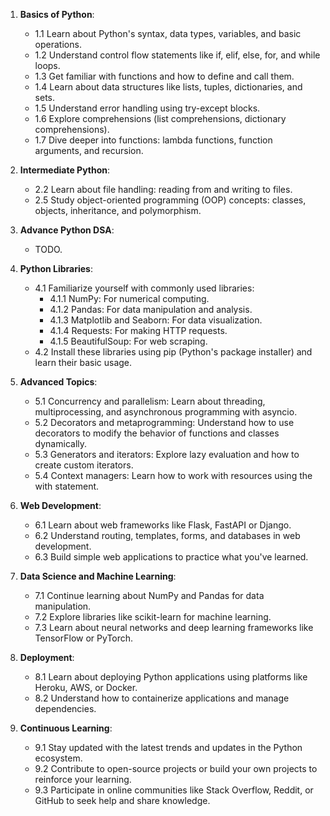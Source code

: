 1. **Basics of Python**:
   - 1.1 Learn about Python's syntax, data types, variables, and basic operations.
   - 1.2 Understand control flow statements like if, elif, else, for, and while loops.
   - 1.3 Get familiar with functions and how to define and call them.
   - 1.4 Learn about data structures like lists, tuples, dictionaries, and sets.
   - 1.5 Understand error handling using try-except blocks.
   - 1.6 Explore comprehensions (list comprehensions, dictionary comprehensions).
   - 1.7 Dive deeper into functions: lambda functions, function arguments, and recursion.

2. **Intermediate Python**:
   - 2.2 Learn about file handling: reading from and writing to files.
   - 2.5 Study object-oriented programming (OOP) concepts: classes, objects, inheritance, and polymorphism.

3. **Advance Python DSA**:
   - TODO.

4. **Python Libraries**:
   - 4.1 Familiarize yourself with commonly used libraries:
     - 4.1.1 NumPy: For numerical computing.
     - 4.1.2 Pandas: For data manipulation and analysis.
     - 4.1.3 Matplotlib and Seaborn: For data visualization.
     - 4.1.4 Requests: For making HTTP requests.
     - 4.1.5 BeautifulSoup: For web scraping.
   - 4.2 Install these libraries using pip (Python's package installer) and learn their basic usage.

5. **Advanced Topics**:
   - 5.1 Concurrency and parallelism: Learn about threading, multiprocessing, and asynchronous programming with asyncio.
   - 5.2 Decorators and metaprogramming: Understand how to use decorators to modify the behavior of functions and classes dynamically.
   - 5.3 Generators and iterators: Explore lazy evaluation and how to create custom iterators.
   - 5.4 Context managers: Learn how to work with resources using the with statement.

6. **Web Development**:
   - 6.1 Learn about web frameworks like Flask, FastAPI or Django.
   - 6.2 Understand routing, templates, forms, and databases in web development.
   - 6.3 Build simple web applications to practice what you've learned.

7. **Data Science and Machine Learning**:
   - 7.1 Continue learning about NumPy and Pandas for data manipulation.
   - 7.2 Explore libraries like scikit-learn for machine learning.
   - 7.3 Learn about neural networks and deep learning frameworks like TensorFlow or PyTorch.

8. **Deployment**:
   - 8.1 Learn about deploying Python applications using platforms like Heroku, AWS, or Docker.
   - 8.2 Understand how to containerize applications and manage dependencies.

9. **Continuous Learning**:
   - 9.1 Stay updated with the latest trends and updates in the Python ecosystem.
   - 9.2 Contribute to open-source projects or build your own projects to reinforce your learning.
   - 9.3 Participate in online communities like Stack Overflow, Reddit, or GitHub to seek help and share knowledge.
